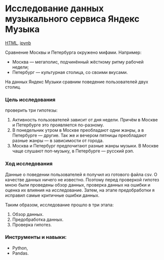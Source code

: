 # Исследование данных музыкального сервиса Яндекс Музыка

[HTML](https://github.com/arhitru/portfolio/blob/main/music_service/music_service.html), [ipynb](https://github.com/arhitru/portfolio/blob/main/music_service/music_service.ipynb)

Сравнение Москвы и Петербурга окружено мифами. Например:
 * Москва — мегаполис, подчинённый жёсткому ритму рабочей недели;
 * Петербург — культурная столица, со своими вкусами.

На данных Яндекс Музыки сравним поведение пользователей двух столиц.

### Цель исследования
проверить три гипотезы:
1. Активность пользователей зависит от дня недели. Причём в Москве и Петербурге это проявляется по-разному.
2. В понедельник утром в Москве преобладают одни жанры, а в Петербурге — другие. Так же и вечером пятницы преобладают разные жанры — в зависимости от города. 
3. Москва и Петербург предпочитают разные жанры музыки. В Москве чаще слушают поп-музыку, в Петербурге — русский рэп.

### Ход исследования

Данные о поведении пользователей я получил из готового файла csv. О качестве данных ничего не известно. Поэтому перед проверкой гипотез мною были проведены обзор данных, проверка данных на ошибки и оценка их влияния на исследование. Затем, на этапе предобработки я исправил самые критичные ошибки данных.
 
Таким образом, исследование прошло в три этапа:
 1. Обзор данных.
 2. Предобработка данных.
 3. Проверка гипотез.

### Инструменты и навыки:
* Python, 
* Pandas.
